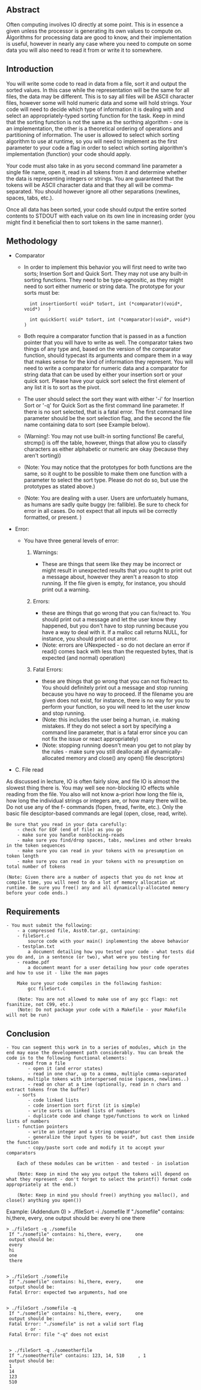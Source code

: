 ## Abstract

Often computing involves IO directly at some point. This is in essence a given unless the processor is generating its own values to compute on. Algorithms for processing data are good to know, and their implementation is useful, however in nearly any case where you need to compute on some data you will also need to read it from or write it to somewhere.

	
	
## Introduction
You will write some code to read in data from a file, sort it and output the sorted values. In this case while the representation will be the same for all files, the data may be different. This is to say all files will be ASCII character files, however some will hold numeric data and some will hold strings. Your code will need to decide which type of information it is dealing with and select an appropriately-typed sorting function for the task. Keep in mind that the sorting function is not the same as the sorthing algorithm - one is an implementation, the other is a theoretical ordering of operations and partitioning of information. The user is allowed to select which sorting algorithm to use at runtime, so you will need to implement as the first parameter to your code a flag in order to select which sorting algorithm's implementation (function) your code should apply.
	
Your code must also take in as yoru second command line parameter a single file name, open it, read in all tokens from it and determine whether the data is representing integers or strings. You are guaranteed that the tokens will be ASCII character data and that they all will be comma-separated. You should however ignore all other separations (newlines, spaces, tabs, etc.).
	
Once all data has been sorted, your code should output the entire sorted contents to STDOUT with each value on its own line in increasing order (you might find it beneficial then to sort tokens in the same manner).
	

	
## Methodology
- Comparator
	- In order to implement this behavior you will first need to write two sorts; Insertion Sort and Quick Sort. They may not use any built-in sorting functions. They need to be type-agnositic, as they might need to sort either numeric or string data. The prototype for your sorts must be:
	
			int insertionSort( void* toSort, int (*comparator)(void*, void*)   )
			
			int quickSort( void* toSort, int (*comparator)(void*, void*) )
			
	- Both require a comparator function that is passed in as a function pointer that you will have to write as well. The comparator takes two things of any type and, based on the version of the comparator function, should typecast its arguments and compare them in a way that makes sense for the kind of information they represent. You will need to write a comparator for numeric data and a comparator for string data that can be used by either your insertion sort or your quick sort. Please have your quick sort select the first element of any list it is to sort as the pivot.
		
	- The user should select the sort they want with either '-i' for Insertion Sort or '-q' for Quick Sort as the first command line parameter. If there is no sort selected, that is a fatal error. The first command line parameter should be the sort selection flag, and the second the file name containing data to sort (see Example below).
		
	- (Warning!: You may not use built-in sorting functions! Be careful, strcmp() is off the table, however, things that allow you to classify characters as either alphabetic or numeric are okay (because they aren't sorting))
		
	- (Note: You may notice that the prototypes for both functions are the same, so it ought to be possible to make them one function with a parameter to select the sort type. Please do not do so, but use the prototypes as stated above.)
		
	- (Note: You are dealing with a user. Users are unfortuately humans, as humans are sadly quite buggy (re: fallible). Be sure to check for error in all cases. Do not expect that all inputs wil be correctly formatted, or present. )
	
	
- Error:
	- You have three general levels of error:
		1. Warnings:
			- These are things that seem like they may be incorrect or might result in unexpected results that you ought to print out a message about, however they aren't a reason to stop running. If the file given is empty, for instance, you should print out a warning.
			
		2. Errors:
		 	- these are things that go wrong that you can fix/react to. You should print out a message and let the user know they happened, but you don't have to stop running because you have a way to deal with it. If a malloc call returns NULL, for instance, you should print out an error.
		 	- (Note: errors are UNexpected - so do not declare an error if read() comes back with less than the requested bytes, that is expected (and normal) operation)
		 
		3. Fatal Errors:
		  	- these are things that go wrong that you can not fix/react to. You should definitely print out a message and stop running because you have no way to proceed. If the filename you are given does not exist, for instance, there is no way for you to perform your function, so you will need to let the user know and stop running.
		 	- (Note: this includes the user being a human, i.e. making mistakes. If they do not select a sort by specifying a command line parameter, that is a fatal error since you can not fix the issue or react appropriately)
		 	- (Note: stopping running doesn't mean you get to not play by the rules - make sure you still deallocate all dynamically-allocated memory and close() any open() file descriptors)
	
	
- C. File read

As discussed in lecture, IO is often fairly slow, and file IO is almost the slowest thing there is. You may well see non-blocking IO effects while reading from the file. You also will not know a-priori how long the file is, how long the individual strings or integers are, or how many there will be. Do not use any of the f- commands (fopen, fread, fwrite, etc.). Only the basic file desciptor-based commands are legal (open, close, read, write).
	
	Be sure that you read in your data carefully:
		- check for EOF (end of file) as you go
		- make sure you handle nonblocking-reads
		- make sure you find/drop spaces, tabs, newlines and other breaks in the token sequences
		- make sure you can read in your tokens with no presumption on token length
		- make sure you can read in your tokens with no presumption on total number of tokens

	(Note: Given there are a number of aspects that you do not know at compile time, you will need to do a lot of memory allocation at runtime. Be sure you free() any and all dynamically-allocated memory before your code ends.)

	
	
## Requirements
	- You must submit the following:
	  	- a compressed file, Asst0.tar.gz, containing:	
		- fileSort.c
			source code with your main() inplementing the above behavior
		- testplan.txt
			a document detailing how you tested your code - what tests did you do and, in a sentence (or two), what were you testing for
		- readme.pdf
			a document meant for a user detailing how your code operates and how to use it - like the man pages

		Make sure your code compiles in the following fashion:
			gcc fileSort.c
			
		(Note: You are not allowed to make use of any gcc flags: not fsanitize, not C99, etc.)
		(Note: Do not package your code with a Makefile - your Makefile will not be run)

		
		
## Conclusion
	- You can segment this work in to a series of modules, which in the end may ease the developement path considerably. You can break the code in to the following functional elements:
		- read from a file
			- open it (and error states)
			- read in one char, up to a comma, multiple comma-separated tokens, multiple tokens with interspersed noise (spaces, newlines..)
			- read on char at a time (optionally, read in n chars and extract tokens from the buffer)
		- sorts
			- code linked lists
			- code insertion sort first (it is simple)
			- write sorts on linked lists of numbers
			- duplicate code and change type/functions to work on linked lists of numbers
		- function pointers
			- write an integer and a string comparator
			- generalize the input types to be void*, but cast them inside the function
			- copy/paste sort code and modify it to accept your comparators
			
		Each of these modules can be written - and tested - in isolation 

		(Note: Keep in mind the way you output the tokens will depend on what they represent - don't forget to select the printf() format code appropriately at the end.)
		
		(Note: Keep in mind you should free() anything you malloc(), and close() anything you open())

	

Example: (Addendum 0)
	> ./fileSort -i ./somefile
	 If "./somefile" contains: hi,there, every,     one
	 output should be:
	 every
	 hi
	 one
     there


	> ./fileSort -q ./somefile
	 If "./somefile" contains: hi,there, every,     one
	 output should be:
	 every
	 hi
	 one
     there
	
	
	> ./fileSort ./somefile
	 If "./somefile" contains: hi,there, every,     one
	 output should be:
	 Fatal Error: expected two arguments, had one
	  
	 
	> ./fileSort ./somefile -q
	 If "./somefile" contains: hi,there, every,     one
	 output should be:
	 Fatal Error: "./somefile" is not a valid sort flag 
	       - or -
     Fatal Error: file "-q" does not exist
	 
	 
	 > ./fileSort -q ./someotherfile
	 If "./someotherfile" contains: 123, 14, 510     , 1
	 output should be:
	 1
	 14
	 123
	 510
